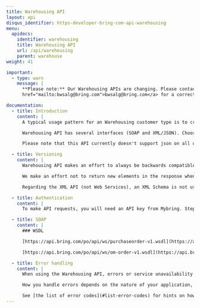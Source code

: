 ```yaml
---
title: Warehousing API
layout: api
disqus_identifier: https-developer-bring-com-api-warehousing
menu:
  apidocs:
    identifier: warehousing
    title: Warehousing API
    url: /api/warehousing
    parent: warehouse
weight: 41

important:
  - type: warn
    message: |
      **Please note:** Our Warehousing APIs are changing. Please contact our sales department <a
      href="mailto:bwsalg@bring.com">bwsalg@bring.com</a> for a correct documentation version

documentation:
  - title: Introduction
    content: |
      A typical usage pattern for an Warehousing customer type is to create an order in Order Management that will go to the correct warehouse for picking, packing and sending. Then follow up with creating a packing list from the warehouse with transport information. All steps can be followed in Mybring Order Management.

      Warehousing API has several interfaces (SOAP and XML/JSON). Choose the option that fits your needs best (see table below). The XML/JSON interface is the core interface with complete functionality.

      Please note that this API currently doesn't support json on all of its methods yet. Look in the example section to see which are supported.

  - title: Versioning
    content: |
      Warehousing API makes an effort to always be backwards compatible regarding data format for requests and responses of the Web Service. To achieve this, a SchemaVersion element is used in the request, indicating which version the client is on and what data-format the client expects in the result.

      We make an effort not to return new elements in the response when an old schema version is specified. When changes in the schema are made, the SchemaVersion is incremented by one. The new schema is used at the same endpoint URL as before and uses the same namespace for its XML elements. A TraceMessage element (info message) in the response is added to inform the client that its schema should be updated. Old schema versions might in the future be unsupported.

      Regarding the XML API (not Web Services), an XML Schema is not used at all. Therefore, clients of the XML API are expected to handle new elements that appear. Nevertheless, the response will be backwards compatible in the sense that elements are not renamed or deleted.

  - title: Authentication
    content: |
      To make API requests, you will need an API key from Mybring. Steps for getting a key and description of headers can be found on the general API [Getting Started / Authentication](/api/#authentication) page.

  - title: SOAP
    content: |
      ### WSDL

      [https://api.bring.com/po/api/ws/purchaseorder-v1.wsdl](https://api.bring.com/po/api/ws/purchaseorder-v1.wsdl)

      [https://api.bring.com/po/api/ws/om-order-v1.wsdl](https://api.bring.com/po/api/ws/om-order-v1.wsdl)

  - title: Error handling
    content: |
      When using the Warehousing API, errors or service unavailability can occur, although we do our utmost to prevent any downtime. Thus it is important to use timeouts and other error handling techniques when making requests to the service.

      How you handle errors depends on the nature of your application, but one strategy for handling such situations is by providing a failover if the shipping guide responds with an error or does not respond at all (timeout).

      See [the list of error codes](#list-error-codes) for hints on how to implement error handling.
---
```


